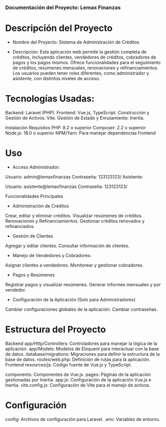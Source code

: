 ### Documentación del Proyecto: Lemax Finanzas

# Descripción del Proyecto
- Nombre del Proyecto: Sistema de Administración de Créditos

- Descripción: Esta aplicación web permite la gestión completa de créditos, incluyendo clientes, vendedores de créditos, cobradores de pagos y los pagos mismos. Ofrece funcionalidades para el seguimiento de créditos, resúmenes mensuales, renovaciones y refinanciamientos. Los usuarios pueden tener roles diferentes, como administrador y asistente, con distintos niveles de acceso.

# Tecnologías Usadas:

Backend: Laravel (PHP).
Frontend: Vue.js, TypeScript.
Construcción y Gestión de Activos: Vite.
Gestión de Estado y Enrutamiento: Inertia.

Instalación
Requisitos
PHP: 8.2 o superior
Composer: 2.2 o superior
Node.js: 18.0 o superior
NPM/Yarn: Para manejar dependencias frontend

# Uso
 - Acceso
Administrador:

Usuario: admin@lemaxfinanzas
Contraseña: 123123123/
Asistente:

Usuario: asistente@lemaxfinanzas
Contraseña: 123123123/

Funcionalidades Principales

- Administración de Créditos

Crear, editar y eliminar créditos.
Visualizar resúmenes de créditos.
Renovaciones y Refinanciamientos.
Gestionar créditos renovados y refinanciados.

- Gestión de Clientes

Agregar y editar clientes.
Consultar información de clientes.

- Manejo de Vendedores y Cobradores:

Asignar clientes a vendedores.
Monitorear y gestionar cobradores.

- Pagos y Resúmenes

Registrar pagos y visualizar resúmenes.
Generar informes mensuales y por vendedor.


- Configuración de la Aplicación (Solo para Administradores)

Cambiar configuraciones globales de la aplicación.
Cambiar contraseñas.


# Estructura del Proyecto
Backend
app/Http/Controllers: Controladores para manejar la lógica de la aplicación.
app/Models: Modelos de Eloquent para interactuar con la base de datos.
database/migrations: Migraciones para definir la estructura de la base de datos.
routes/web.php: Definición de rutas para la aplicación.
Frontend
resources/js: Código fuente de Vue.js y TypeScript.

components: Componentes de Vue.js.
pages: Páginas de la aplicación gestionadas por Inertia.
app.js: Configuración de la aplicación Vue.js e Inertia.
vite.config.js: Configuración de Vite para el manejo de activos.

# Configuración
config: Archivos de configuración para Laravel.
.env: Variables de entorno.

